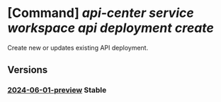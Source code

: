 # [Command] _api-center service workspace api deployment create_

Create new or updates existing API deployment.

## Versions

### [2024-06-01-preview](/Resources/mgmt-plane/L3N1YnNjcmlwdGlvbnMve30vcmVzb3VyY2Vncm91cHMve30vcHJvdmlkZXJzL21pY3Jvc29mdC5hcGljZW50ZXIvc2VydmljZXMve30vd29ya3NwYWNlcy97fS9hcGlzL3t9L2RlcGxveW1lbnRzL3t9/2024-06-01-preview.xml) **Stable**

<!-- mgmt-plane /subscriptions/{}/resourcegroups/{}/providers/microsoft.apicenter/services/{}/workspaces/{}/apis/{}/deployments/{} 2024-06-01-preview -->

